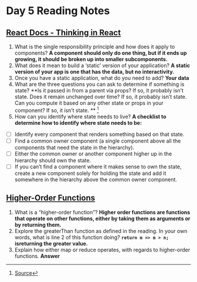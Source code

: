 # Day 5 Reading Notes

## [React Docs - Thinking in React](https://reactjs.org/docs/thinking-in-react.html)

1. What is the single responsibility principle and how does it apply to components? **A component should only do one thing, but if it ends up growing, it should be broken up into smaller subcomponents.**
2. What does it mean to build a ‘static’ version of your application? **A static version of your app is one that has the data, but no interactivity.**
3. Once you have a static application, what do you need to add? **Your data**
4. What are the three questions you can ask to determine if something is state? **Is it passed in from a parent via props? If so, it probably isn’t state.
Does it remain unchanged over time? If so, it probably isn’t state.
Can you compute it based on any other state or props in your component? If so, it isn’t state.
** [^1]
5. How can you identify where state needs to live?
**A checklist to determine how to identify where state needs to be:**
 - [ ] Identify every component that renders something based on that state.
- [ ] Find a common owner component (a single component above all the components that need the state in the hierarchy).
- [ ] Either the common owner or another component higher up in the hierarchy should own the state.
- [ ] If you can’t find a component where it makes sense to own the state, create a new component solely for holding the state and add it somewhere in the hierarchy above the common owner component.

## [Higher-Order Functions](https://eloquentjavascript.net/05_higher_order.html#h_xxCc98lOBK)

1. What is a “higher-order function”? **Higher order functions are functions that operate on other functions, either by taking them as arguments or by returning them.**
2. Explore the greaterThan function as defined in the reading. In your own words, what is line 2 of this function doing? **`return m => m > n;` isreturning the greater value.**
3. Explain how either map or reduce operates, with regards to higher-order functions. **Answer**

[^1]: [Source](https://reactjs.org/docs/thinking-in-react.html)
